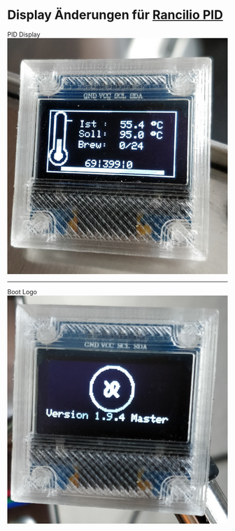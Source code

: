 # Display Änderungen für [Rancilio PID](https://github.com/rancilio-pid/ranciliopid "Rancilio PID")


PID Display
![Display Screen](https://raw.githubusercontent.com/cron1c/ranciliopid-display/master/IMG_20190812_131532__01.jpg)





------------



Boot Logo ![Boot logo](https://raw.githubusercontent.com/cron1c/ranciliopid-display/master/IMG_20190812_134335__01.jpg)

